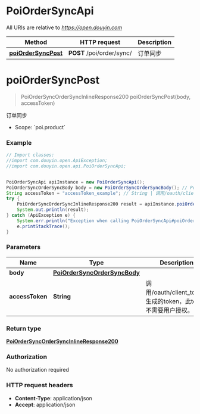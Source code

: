 # PoiOrderSyncApi

All URIs are relative to *https://open.douyin.com*

Method | HTTP request | Description
------------- | ------------- | -------------
[**poiOrderSyncPost**](PoiOrderSyncApi.md#poiOrderSyncPost) | **POST** /poi/order/sync/ | 订单同步

<a name="poiOrderSyncPost"></a>
# **poiOrderSyncPost**
> PoiOrderSyncOrderSyncInlineResponse200 poiOrderSyncPost(body, accessToken)

订单同步

* Scope: &#x60;poi.product&#x60; 

### Example
```java
// Import classes:
//import com.douyin.open.ApiException;
//import com.douyin.open.api.PoiOrderSyncApi;


PoiOrderSyncApi apiInstance = new PoiOrderSyncApi();
PoiOrderSyncOrderSyncBody body = new PoiOrderSyncOrderSyncBody(); // PoiOrderSyncOrderSyncBody | 
String accessToken = "accessToken_example"; // String | 调用/oauth/client_token/生成的token，此token不需要用户授权。
try {
    PoiOrderSyncOrderSyncInlineResponse200 result = apiInstance.poiOrderSyncPost(body, accessToken);
    System.out.println(result);
} catch (ApiException e) {
    System.err.println("Exception when calling PoiOrderSyncApi#poiOrderSyncPost");
    e.printStackTrace();
}
```

### Parameters

Name | Type | Description  | Notes
------------- | ------------- | ------------- | -------------
 **body** | [**PoiOrderSyncOrderSyncBody**](PoiOrderSyncOrderSyncBody.md)|  |
 **accessToken** | **String**| 调用/oauth/client_token/生成的token，此token不需要用户授权。 |

### Return type

[**PoiOrderSyncOrderSyncInlineResponse200**](PoiOrderSyncOrderSyncInlineResponse200.md)

### Authorization

No authorization required

### HTTP request headers

 - **Content-Type**: application/json
 - **Accept**: application/json

